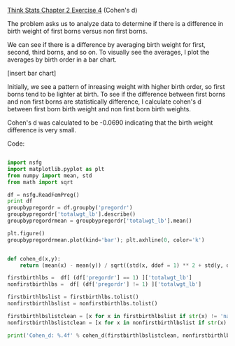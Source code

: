 [Think Stats Chapter 2 Exercise 4](http://greenteapress.com/thinkstats2/html/thinkstats2003.html#toc24) (Cohen's d)

The problem asks us to analyze data to determine if there is a difference in birth weight of first borns versus non first borns.

We can see if there is a difference by averaging birth weight for first, second, third borns, and so on.  To visually see the averages, I plot the averages by birth order in a bar chart.  

[insert bar chart]

Initially, we see a pattern of inreasing weight with higher birth order, so first borns tend to be lighter at birth.  To see if the difference between first borns and non first borns are statistically difference, I calculate cohen's d between first born birth weight and non first born birth weights.

Cohen's d was calculated to be -0.0690 indicating that the birth weight difference is very small.



Code:
```python

import nsfg
import matplotlib.pyplot as plt
from numpy import mean, std
from math import sqrt

df = nsfg.ReadFemPreg()
print df
groupbypregordr = df.groupby('pregordr')
groupbypregordr['totalwgt_lb'].describe()
groupbypregordrmean = groupbypregordr['totalwgt_lb'].mean()

plt.figure()
groupbypregordrmean.plot(kind='bar'); plt.axhline(0, color='k')


def cohen_d(x,y):
    return (mean(x) - mean(y)) / sqrt((std(x, ddof = 1) ** 2 + std(y, ddof=1) ** 2) / 2.0)

firstbirthlbs =  df[ (df['pregordr'] == 1) ]['totalwgt_lb']
nonfirstbirthlbs =  df[ (df['pregordr'] != 1) ]['totalwgt_lb']

firstbirthlbslist = firstbirthlbs.tolist()
nonfirstbirthlbslist = nonfirstbirthlbs.tolist()

firstbirthlbslistclean = [x for x in firstbirthlbslist if str(x) != 'nan']
nonfirstbirthlbslistclean = [x for x in nonfirstbirthlbslist if str(x) != 'nan']

print('Cohen_d: %.4f' % cohen_d(firstbirthlbslistclean, nonfirstbirthlbslistclean))
```
